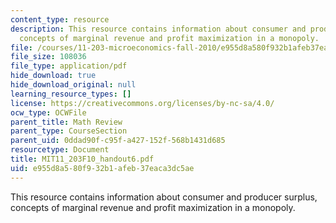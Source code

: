 ```yaml
---
content_type: resource
description: This resource contains information about consumer and producer surplus,
  concepts of marginal revenue and profit maximization in a monopoly.
file: /courses/11-203-microeconomics-fall-2010/e955d8a580f932b1afeb37eaca3dc5ae_MIT11_203F10_handout6.pdf
file_size: 108036
file_type: application/pdf
hide_download: true
hide_download_original: null
learning_resource_types: []
license: https://creativecommons.org/licenses/by-nc-sa/4.0/
ocw_type: OCWFile
parent_title: Math Review
parent_type: CourseSection
parent_uid: 0ddad90f-c95f-a427-152f-568b1431d685
resourcetype: Document
title: MIT11_203F10_handout6.pdf
uid: e955d8a5-80f9-32b1-afeb-37eaca3dc5ae
---
```

This resource contains information about consumer and producer surplus, concepts of marginal revenue and profit maximization in a monopoly.